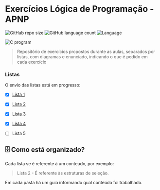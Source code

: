 # Exercícios Lógica de Programação - APNP 



![GitHub repo size](https://img.shields.io/github/repo-size/yxav/proglogic?style=for-the-badge)
![GitHub language count](https://img.shields.io/github/languages/count/yxav/proglogic?style=for-the-badge)
![Language](https://img.shields.io/badge/Language-C-blue?style=for-the-badge&logo=appveyor)


<img src="https://cdn.hswstatic.com/gif/c-program.jpg" alt="C program">

> Repositório de exercícios propostos durante as aulas, separados por listas, com diagramas e enunciado, indicando o que é pedido em cada exercício

### Listas

O envio das listas está em progresso:

- [x] [Lista 1](https://github.com/Yxav/proglogic/tree/apnp/exercicios-1 "Exercícios Lista 1")
- [x] [Lista 2](https://github.com/Yxav/proglogic/tree/apnp/exercicios-2 "Exercícios Lista 2")
- [x] [Lista 3](https://github.com/Yxav/proglogic/tree/apnp/exercicios-3 "Exercícios Lista 3")
- [x] [Lista 4](https://github.com/Yxav/proglogic/tree/apnp/exercicios-4 "Exercícios Lista 4")
- [ ] Lista 5


## 🗄️ Como está organizado?

Cada lista se é referente à um conteudo, por exemplo:

> Lista 2 - É referente às estruturas de seleção.

Em cada pasta há um guia informando qual conteúdo foi trabalhado.
